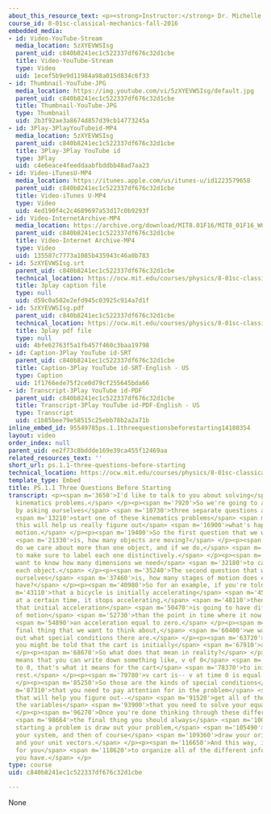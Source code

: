 ```yaml
---
about_this_resource_text: <p><strong>Instructor:</strong> Dr. Michelle Tomasik</p>
course_id: 8-01sc-classical-mechanics-fall-2016
embedded_media:
- id: Video-YouTube-Stream
  media_location: 5zXYEVWSIsg
  parent_uid: c840b8241ec1c522337df676c32d1cbe
  title: Video-YouTube-Stream
  type: Video
  uid: 1ecef5b9e9d11984a98a015d834c6f33
- id: Thumbnail-YouTube-JPG
  media_location: https://img.youtube.com/vi/5zXYEVWSIsg/default.jpg
  parent_uid: c840b8241ec1c522337df676c32d1cbe
  title: Thumbnail-YouTube-JPG
  type: Thumbnail
  uid: 2b3f92ae3a8674d857d39cb14773245a
- id: 3Play-3PlayYouTubeid-MP4
  media_location: 5zXYEVWSIsg
  parent_uid: c840b8241ec1c522337df676c32d1cbe
  title: 3Play-3Play YouTube id
  type: 3Play
  uid: c4e6eace4feeddaabfbddbb48ad7aa23
- id: Video-iTunesU-MP4
  media_location: https://itunes.apple.com/us/itunes-u/id1223579658
  parent_uid: c840b8241ec1c522337df676c32d1cbe
  title: Video-iTunes U-MP4
  type: Video
  uid: 4ed190f4c2c4689697a53d17c0b9293f
- id: Video-InternetArchive-MP4
  media_location: https://archive.org/download/MIT8.01F16/MIT8_01F16_W01PS01_360p.mp4
  parent_uid: c840b8241ec1c522337df676c32d1cbe
  title: Video-Internet Archive-MP4
  type: Video
  uid: 135587c7773a1085b435943c46a0b783
- id: 5zXYEVWSIsg.srt
  parent_uid: c840b8241ec1c522337df676c32d1cbe
  technical_location: https://ocw.mit.edu/courses/physics/8-01sc-classical-mechanics-fall-2016/week-1-kinematics/ps.1.1-three-questions-before-starting/ps.1.1-three-questions-before-starting/5zXYEVWSIsg.srt
  title: 3play caption file
  type: null
  uid: d59c0a502e2efd945c03925c914a7d1f
- id: 5zXYEVWSIsg.pdf
  parent_uid: c840b8241ec1c522337df676c32d1cbe
  technical_location: https://ocw.mit.edu/courses/physics/8-01sc-classical-mechanics-fall-2016/week-1-kinematics/ps.1.1-three-questions-before-starting/ps.1.1-three-questions-before-starting/5zXYEVWSIsg.pdf
  title: 3play pdf file
  type: null
  uid: 4bfe62763f5a1fb457f460c3baa19798
- id: Caption-3Play YouTube id-SRT
  parent_uid: c840b8241ec1c522337df676c32d1cbe
  title: Caption-3Play YouTube id-SRT-English - US
  type: Caption
  uid: 1f1766ede75f2ce0d79cf255645bda66
- id: Transcript-3Play YouTube id-PDF
  parent_uid: c840b8241ec1c522337df676c32d1cbe
  title: Transcript-3Play YouTube id-PDF-English - US
  type: Transcript
  uid: c1b85bee79e58515c25ebb78b2a2a71b
inline_embed_id: 95549785ps.1.1threequestionsbeforestarting14180354
layout: video
order_index: null
parent_uid: ee2f73c8bddde169e39ca455f12469aa
related_resources_text: ''
short_url: ps.1.1-three-questions-before-starting
technical_location: https://ocw.mit.edu/courses/physics/8-01sc-classical-mechanics-fall-2016/week-1-kinematics/ps.1.1-three-questions-before-starting/ps.1.1-three-questions-before-starting
template_type: Embed
title: PS.1.1 Three Questions Before Starting
transcript: <p><span m='3650'>I'd like to talk to you about solving</span> <span m='6150'>these
  kinematics problems.</span> </p><p><span m='7920'>So we're going to actually start
  by asking ourselves</span> <span m='10730'>three separate questions anytime we</span>
  <span m='13210'>start one of these kinematics problems</span> <span m='15276'>and
  this will help us really figure out</span> <span m='16900'>what's happening in the
  motion.</span> </p><p><span m='19400'>So the first question that we want to ask</span>
  <span m='21330'>is, how many objects are moving?</span> </p><p><span m='23840'>So
  do we care about more than one object, and if we do,</span> <span m='27570'>we need
  to make sure to label each one distinctively.</span> </p><p><span m='30180'>We also
  want to know how many dimensions we need</span> <span m='32180'>to care about for
  each object.</span> </p><p><span m='35240'>The second question that we want to ask
  ourselves</span> <span m='37460'>is, how many stages of motion does each object
  have?</span> </p><p><span m='40980'>So for an example, if you're told</span> <span
  m='43110'>that a bicycle is initially accelerating</span> <span m='45530'>and then,
  at a certain time, it stops accelerating,</span> <span m='48110'>then you know that
  that initial acceleration</span> <span m='50470'>is going to have different equations
  of motion</span> <span m='52730'>than the point in time where it now has</span>
  <span m='54890'>an acceleration equal to zero.</span> </p><p><span m='58290'>The
  final thing that we want to think about,</span> <span m='60400'>we want to figure
  out what special conditions there are.</span> </p><p><span m='63720'>So for example,
  you might be told that the cart is initially</span> <span m='67910'>at rest.</span>
  </p><p><span m='68670'>So what does that mean in reality?</span> </p><p><span m='70600'>It
  means that you can write down something like, v of 0</span> <span m='75210'>is equal
  to 0, that's what it means for the cart</span> <span m='78370'>to initially be at
  rest.</span> </p><p><span m='79780'>v cart is-- v at time 0 is equal to 0.</span>
  </p><p><span m='85250'>So those are the kinds of special conditions</span> <span
  m='87310'>that you need to pay attention for in the problem</span> <span m='89560'>and
  that will help you figure out--</span> <span m='91520'>get all of the numbers or
  the variables</span> <span m='93900'>that you need to solve your equation.</span>
  </p><p><span m='96270'>Once you're done thinking through these different steps,</span>
  <span m='98664'>the final thing you should always</span> <span m='100039'>do before
  starting a problem is draw out your problem,</span> <span m='105490'>properly label
  your system, and then of course</span> <span m='109360'>draw your origin, your axes,
  and your unit vectors.</span> </p><p><span m='116650'>And this way, it will be easy
  for you</span> <span m='118620'>to organize all of the different information that
  you have.</span> </p>
type: course
uid: c840b8241ec1c522337df676c32d1cbe

---
```

None